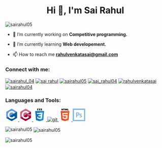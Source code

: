 <h1 align="center">Hi 👋, I'm Sai Rahul</h1>
<p align="left"> <img src="https://komarev.com/ghpvc/?username=sairahul05&label=Profile%20views&color=0e75b6&style=flat" alt="sairahul05" /> </p>

- 🔭 I’m currently working on **Competitive programming.**

- 🌱 I’m currently learning **Web developement.**

- 📫 How to reach me **rahulvenkatasai@gmail.com**

<h3 align="left">Connect with me:</h3>
<p align="left">
<a href="https://twitter.com/sairahul_04" target="blank"><img align="center" src="https://raw.githubusercontent.com/rahuldkjain/github-profile-readme-generator/master/src/images/icons/Social/twitter.svg" alt="sairahul_04" height="30" width="40" /></a>
<a href="https://linkedin.com/in/sai rahul" target="blank"><img align="center" src="https://raw.githubusercontent.com/rahuldkjain/github-profile-readme-generator/master/src/images/icons/Social/linked-in-alt.svg" alt="sai rahul" height="30" width="40" /></a>
<a href="https://fb.com/sairahul05" target="blank"><img align="center" src="https://raw.githubusercontent.com/rahuldkjain/github-profile-readme-generator/master/src/images/icons/Social/facebook.svg" alt="sairahul05" height="30" width="40" /></a>
<a href="https://instagram.com/sai_rahul04" target="blank"><img align="center" src="https://raw.githubusercontent.com/rahuldkjain/github-profile-readme-generator/master/src/images/icons/Social/instagram.svg" alt="sai_rahul04" height="30" width="40" /></a>
<a href="https://www.hackerrank.com/rahulvenkatasai" target="blank"><img align="center" src="https://raw.githubusercontent.com/rahuldkjain/github-profile-readme-generator/master/src/images/icons/Social/hackerrank.svg" alt="rahulvenkatasai" height="30" width="40" /></a>
<a href="https://codeforces.com/profile/sairahul04" target="blank"><img align="center" src="https://cdn.jsdelivr.net/npm/simple-icons@3.0.1/icons/codeforces.svg" alt="sairahul04" height="30" width="40" /></a>
</p>

<h3 align="left">Languages and Tools:</h3>
<p align="left"> <a href="https://www.cprogramming.com/" target="_blank"> <img src="https://raw.githubusercontent.com/devicons/devicon/master/icons/c/c-original.svg" alt="c" width="40" height="40"/> </a> <a href="https://www.w3schools.com/cpp/" target="_blank"> <img src="https://raw.githubusercontent.com/devicons/devicon/master/icons/cplusplus/cplusplus-original.svg" alt="cplusplus" width="40" height="40"/> </a> <a href="https://www.w3schools.com/css/" target="_blank"> <img src="https://raw.githubusercontent.com/devicons/devicon/master/icons/css3/css3-original-wordmark.svg" alt="css3" width="40" height="40"/> </a> <a href="https://git-scm.com/" target="_blank"> <img src="https://www.vectorlogo.zone/logos/git-scm/git-scm-icon.svg" alt="git" width="40" height="40"/> </a> <a href="https://www.w3.org/html/" target="_blank"> <img src="https://raw.githubusercontent.com/devicons/devicon/master/icons/html5/html5-original-wordmark.svg" alt="html5" width="40" height="40"/> </a> <a href="https://www.photoshop.com/en" target="_blank"> <img src="https://raw.githubusercontent.com/devicons/devicon/master/icons/photoshop/photoshop-line.svg" alt="photoshop" width="40" height="40"/> </a> </p>

<p><img align="left" src="https://github-readme-stats.vercel.app/api/top-langs?username=sairahul05&show_icons=true&locale=en&layout=compact" alt="sairahul05" /></p>

<p>&nbsp;<img align="center" src="https://github-readme-stats.vercel.app/api?username=sairahul05&show_icons=true&locale=en" alt="sairahul05" /></p>

<p><img align="center" src="https://github-readme-streak-stats.herokuapp.com/?user=sairahul05&" alt="sairahul05" /></p>
